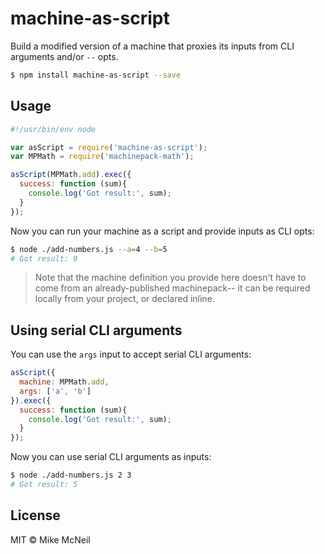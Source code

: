 # machine-as-script


Build a modified version of a machine that proxies its inputs from CLI arguments and/or `--` opts.


```sh
$ npm install machine-as-script --save
```


## Usage

```js
#!/usr/bin/env node

var asScript = require('machine-as-script');
var MPMath = require('machinepack-math');

asScript(MPMath.add).exec({
  success: function (sum){
    console.log('Got result:', sum);
  }
});
```

Now you can run your machine as a script and provide inputs as CLI opts:

```sh
$ node ./add-numbers.js --a=4 --b=5
# Got result: 9
```

> Note that the machine definition you provide here doesn't have to come from an already-published machinepack-- it can be required locally from your project, or declared inline.



## Using serial CLI arguments

You can use the `args` input to accept serial CLI arguments:

```js
asScript({
  machine: MPMath.add,
  args: ['a', 'b']
}).exec({
  success: function (sum){
    console.log('Got result:', sum);
  }
});
```

Now you can use serial CLI arguments as inputs:

```sh
$ node ./add-numbers.js 2 3
# Got result: 5
```



## License

MIT &copy; Mike McNeil
